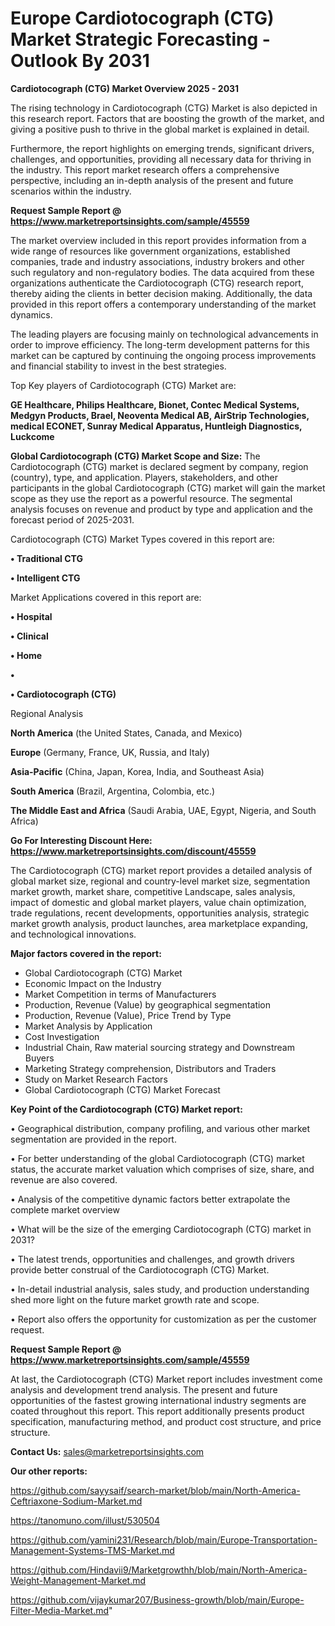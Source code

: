 # Europe Cardiotocograph (CTG) Market Strategic Forecasting - Outlook By 2031

<Strong> Cardiotocograph (CTG) Market Overview 2025 - 2031</strong>

The rising technology in Cardiotocograph (CTG) Market is also depicted in this research report. Factors that are boosting the growth of the market, and giving a positive push to thrive in the global market is explained in detail.

Furthermore, the report highlights on emerging trends, significant drivers, challenges, and opportunities, providing all necessary data for thriving in the industry. This report market research offers a comprehensive perspective, including an in-depth analysis of the present and future scenarios within the industry.

<strong>Request Sample Report @ <a href=https://www.marketreportsinsights.com/sample/45559>https://www.marketreportsinsights.com/sample/45559</a></strong>

The market overview included in this report provides information from a wide range of resources like government organizations, established companies, trade and industry associations, industry brokers and other such regulatory and non-regulatory bodies. The data acquired from these organizations authenticate the Cardiotocograph (CTG) research report, thereby aiding the clients in better decision making. Additionally, the data provided in this report offers a contemporary understanding of the market dynamics.

The leading players are focusing mainly on technological advancements in order to improve efficiency. The long-term development patterns for this market can be captured by continuing the ongoing process improvements and financial stability to invest in the best strategies.

Top Key players of Cardiotocograph (CTG) Market are:

<strong>GE Healthcare, Philips Healthcare, Bionet, Contec Medical Systems, Medgyn Products, Brael, Neoventa Medical AB, AirStrip Technologies, medical ECONET, Sunray Medical Apparatus, Huntleigh Diagnostics, Luckcome</strong>

<strong><b>Global Cardiotocograph (CTG) Market Scope and Size:</b></strong>
The Cardiotocograph (CTG) market is declared segment by company, region (country), type, and application. Players, stakeholders, and other participants in the global Cardiotocograph (CTG) market will gain the market scope as they use the report as a powerful resource. The segmental analysis focuses on revenue and product by type and application and the forecast period of 2025-2031.

Cardiotocograph (CTG) Market Types covered in this report are:

<strong>•  Traditional CTG

•  Intelligent CTG</strong>

Market Applications covered in this report are:

<strong>•  Hospital

•  Clinical

•  Home

•  

•  Cardiotocograph (CTG)</strong> 

Regional Analysis

<strong>North America</strong> (the United States, Canada, and Mexico)

<strong>Europe</strong> (Germany, France, UK, Russia, and Italy)

<strong>Asia-Pacific</strong> (China, Japan, Korea, India, and Southeast Asia)

<strong>South America</strong> (Brazil, Argentina, Colombia, etc.)

<strong>The Middle East and Africa</strong> (Saudi Arabia, UAE, Egypt, Nigeria, and South Africa)

<strong>Go For Interesting Discount Here: <a href=https://www.marketreportsinsights.com/discount/45559>https://www.marketreportsinsights.com/discount/45559</a></strong>

The Cardiotocograph (CTG) market report provides a detailed analysis of global market size, regional and country-level market size, segmentation market growth, market share, competitive Landscape, sales analysis, impact of domestic and global market players, value chain optimization, trade regulations, recent developments, opportunities analysis, strategic market growth analysis, product launches, area marketplace expanding, and technological innovations.

<strong><b>Major factors covered in the report:</b></strong>
<ul>
  <li>Global Cardiotocograph (CTG) Market </li>
  <li>Economic Impact on the Industry</li>
  <li>Market Competition in terms of Manufacturers</li>
  <li>Production, Revenue (Value) by geographical segmentation</li>
  <li>Production, Revenue (Value), Price Trend by Type</li>
  <li>Market Analysis by Application</li>
  <li>Cost Investigation</li>
  <li>Industrial Chain, Raw material sourcing strategy and Downstream Buyers</li>
  <li>Marketing Strategy comprehension, Distributors and Traders</li>
  <li>Study on Market Research Factors</li>
  <li>Global Cardiotocograph (CTG) Market Forecast</li>
</ul>

<strong><b>Key Point of the Cardiotocograph (CTG) Market report:</b></strong>

• Geographical distribution, company profiling, and various other market segmentation are provided in the report.

• For better understanding of the global Cardiotocograph (CTG) market status, the accurate market valuation which comprises of size, share, and revenue are also covered.

• Analysis of the competitive dynamic factors better extrapolate the complete market overview

• What will be the size of the emerging Cardiotocograph (CTG) market in 2031?

• The latest trends, opportunities and challenges, and growth drivers provide better construal of the Cardiotocograph (CTG) Market.

• In-detail industrial analysis, sales study, and production understanding shed more light on the future market growth rate and scope.

• Report also offers the opportunity for customization as per the customer request.

<strong>Request Sample Report @ <a href=https://www.marketreportsinsights.com/sample/45559>https://www.marketreportsinsights.com/sample/45559</a></strong>

At last, the Cardiotocograph (CTG) Market report includes investment come analysis and development trend analysis. The present and future opportunities of the fastest growing international industry segments are coated throughout this report. This report additionally presents product specification, manufacturing method, and product cost structure, and price structure.

<strong>Contact Us:</strong>
sales@marketreportsinsights.com

<strong>Our other reports:</strong>

<a href=https://github.com/sayysaif/search-market/blob/main/North-America-Ceftriaxone-Sodium-Market.md>https://github.com/sayysaif/search-market/blob/main/North-America-Ceftriaxone-Sodium-Market.md</a>

<a href=https://tanomuno.com/illust/530504>https://tanomuno.com/illust/530504</a>

<a href=https://github.com/yamini231/Research/blob/main/Europe-Transportation-Management-Systems-TMS-Market.md>https://github.com/yamini231/Research/blob/main/Europe-Transportation-Management-Systems-TMS-Market.md</a>

<a href=https://github.com/Hindavii9/Marketgrowthh/blob/main/North-America-Weight-Management-Market.md>https://github.com/Hindavii9/Marketgrowthh/blob/main/North-America-Weight-Management-Market.md</a>

<a href=https://github.com/vijaykumar207/Business-growth/blob/main/Europe-Filter-Media-Market.md>https://github.com/vijaykumar207/Business-growth/blob/main/Europe-Filter-Media-Market.md</a>"

